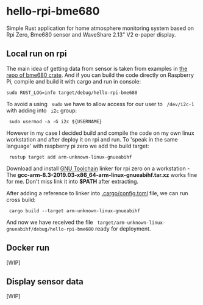 # hello-rpi-bme680
Simple Rust application for home atmosphere monitoring system based on Rpi Zero, Bme680 sensor and WaveShare 2.13" V2 e-paper display.

## Local run on rpi 
The main idea of getting data from sensor is taken from examples in [the repo of bme680 crate](https://github.com/marcelbuesing/bme680).
And if you can build the code directly on Raspberry Pi, compile and build it with cargo and run in console:

` sudo RUST_LOG=info target/debug/hello-rpi-bme680 `

To avoid a using ` sudo` we have to allow access for our user to ` /dev/i2c-1` with adding into ` i2c` group:

` sudo usermod -a -G i2c ${USERNAME}`

However in my case I decided build and compile the code on my own linux workstation and after deploy it on rpi and run.
To 'speak in the same language' with raspberry pi zero we add the build target:

` rustup target add arm-unknown-linux-gnueabihf`

Download and install [GNU Toolchain](https://developer.arm.com/downloads/-/gnu-a) linker for rpi zero on a workstation - The __gcc-arm-8.3-2019.03-x86_64-arm-linux-gnueabihf.tar.xz__ works fine for me. Don't miss link it into __$PATH__ after extracting.

After adding a reference to linker into [.cargo/config.toml](.cargo/config.toml) file, we can run cross build:

` cargo build --target arm-unknown-linux-gnueabihf`

And now we have received the file ` target/arm-unknown-linux-gnueabihf/debug/hello-rpi-bme680` ready for deployment.

## Docker run
[WIP]

## Display sensor data
[WIP]